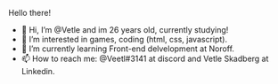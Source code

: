 Hello there!

- 👋 Hi, I’m @Vetle and im 26 years old, currently studying!
- 👀 I’m interested in games, coding (html, css, javascript).
- 🌱 I’m currently learning Front-end delvelopment at Noroff.
- 📫 How to reach me: @Veetl#3141 at discord and Vetle Skadberg at Linkedin.

